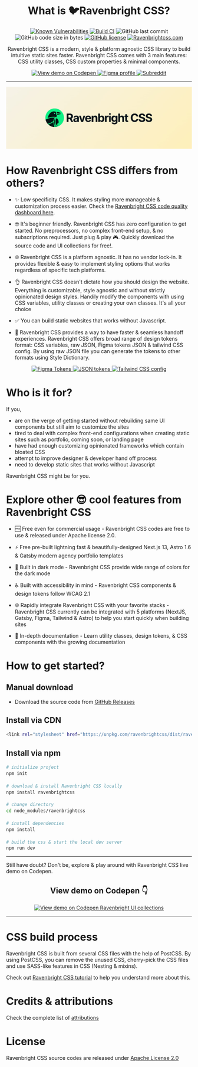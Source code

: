 <div align="center">

# What is 🐦Ravenbright CSS?

</div>

<div align="center">

[![Known Vulnerabilities](https://snyk.io/test/github/ravenbrightdesign/ravenbrightcss/badge.svg)](https://snyk.io/test/github/ravenbrightdesign/ravenbrightcss)
[![Build CI](https://github.com/ravenbrightdesign/ravenbrightcss/actions/workflows/buildcss.yml/badge.svg)](https://github.com/ravenbrightdesign/ravenbrightcss/actions/workflows/buildcss.yml)
![GitHub last commit](https://img.shields.io/github/last-commit/ravenbrightdesign/ravenbrightcss)
![GitHub code size in bytes](https://img.shields.io/github/languages/code-size/ravenbrightdesign/ravenbrightcss)
[![GitHub license](https://badgen.net/github/license/ravenbrightdesign/ravenbrightcss)](https://github.com/ravenbrightdesign/ravenbrightcss/blob/main/LICENSE.md)
[![Ravenbrightcss.com](https://img.shields.io/website-up-down-green-red/http/shields.io.svg)](http://ravenbrightcss.com)

</div>

<div align="center">

Ravenbright CSS is a modern, style & platform agnostic CSS library to build intuitive static sites faster. Ravenbright CSS comes with 3 main features: CSS utility classes, CSS custom properties & minimal components.

</div>

<div align="center">

<a href="https://codepen.io/ariqnarasaputra">
<img src="https://img.shields.io/badge/Codepen-000000?style=for-the-badge&logo=codepen&logoColor=white" alt="View demo on Codepen">
</a>
<a href="https://www.figma.com/@ariqnarasaputra">
<img src="https://img.shields.io/badge/figma-%23F24E1E.svg?style=for-the-badge&logo=figma&logoColor=white" alt="Figma profile">
</a>
<a href="https://reddit.com/r/ravenbrightcss">
<img src="https://img.shields.io/badge/Reddit-%23FF4500.svg?style=for-the-badge&logo=Reddit&logoColor=white" alt="Subreddit">
</a>

</div>

---

<p align="center">
<img src="https://github.com/ravenbrightdesign/ravenbrightcss/blob/main/public/ravenbrightcss-banner.jpg?raw=true" alt="Ravenbright CSS Banner">
</p>

# How Ravenbright CSS differs from others?

- ✨ Low specificity CSS. It makes styling more manageable & customization process easier. Check the [Ravenbright CSS code quality dashboard here](https://www.projectwallace.com/~ravenbright/ravenbrightcss/complexity).

- 🤓 It's beginner friendly. Ravenbright CSS has zero configuration to get started. No preprocessors, no complex front-end setup, & no subscriptions required. Just plug & play 🎮. Quickly download the source code and UI collections for free!.

- 🌐 Ravenbright CSS is a platform agnostic. It has no vendor lock-in. It provides flexible & easy to implement styling options that works regardless of specific tech platforms.

- 👌 Ravenbright CSS doesn't dictate how you should design the website. Everything is customizable, style agnostic and without strictly opinionated design styles. Handily modify the components with using CSS variables, utility classes or creating your own classes. It's all your choice

- ✅ You can build static websites that works without Javascript.

- 🤝 Ravenbright CSS provides a way to have faster & seamless handoff experiences. Ravenbright CSS offers broad range of design tokens format: CSS variables, raw JSON, Figma tokens JSON & tailwind CSS config. By using raw JSON file you can generate the tokens to other formats using Style Dictionary.

<div align="center">

<a href="https://github.com/ravenbrightdesign/ravenbrighttokens">
<img src="https://img.shields.io/badge/figma-%23F24E1E.svg?style=for-the-badge&logo=figma&logoColor=white" alt="Figma Tokens">
</a>
<a href="https://github.com/ravenbrightdesign/ravenbrighttokens">
<img src="https://img.shields.io/badge/JSON-000000.svg?style=for-the-badge&logo=JSON&logoColor=white" alt="JSON tokens">
</a>
<a href="https://ravenbrightcss.com/docs/integrations/tailwindcss">
<img src="https://img.shields.io/badge/tailwindcss-%2338B2AC.svg?style=for-the-badge&logo=tailwind-css&logoColor=white" alt="Tailwind CSS config">
</a>

</div>

# Who is it for?

If you,

- are on the verge of getting started without rebuilding same UI components but still aim to customize the sites
- tired to deal with complex front-end configurations when creating static sites such as portfolio, coming soon, or landing page
- have had enough customizing opinionated frameworks which contain bloated CSS
- attempt to improve designer & developer hand off process
- need to develop static sites that works without Javascript

Ravenbright CSS might be for you.

# Explore other 😎 cool features from Ravenbright CSS

- 🆓 Free even for commercial usage - Ravenbright CSS codes are free to use & released under Apache license 2.0.
- ⚡ Free pre-built lightning fast & beautifully-designed Next.js 13, Astro 1.6 & Gatsby modern agency portfolio templates

- 🌙 Built in dark mode - Ravenbright CSS provide wide range of colors for the dark mode
- ♿ Built with accessibility in mind - Ravenbright CSS components & design tokens follow WCAG 2.1
- 🌐 Rapidly integrate Ravenbright CSS with your favorite stacks - Ravenbright CSS currently can be integrated with 5 platforms (NextJS, Gatsby, Figma, Tailwind & Astro) to help you start quickly when building sites
- 📗 In-depth documentation - Learn utility classes, design tokens, & CSS components with the growing documentation

# How to get started?

## Manual download

- Download the source code from [GitHub Releases](https://github.com/ravenbrightdesign/ravenbrightcss)

## Install via CDN

```bash
<link rel="stylesheet" href="https://unpkg.com/ravenbrightcss/dist/ravenbright.min.css">
```

## Install via npm

```bash
# initialize project
npm init

# download & install Ravenbright CSS locally
npm install ravenbrightcss

# change directory
cd node_modules/ravenbrightcss

# install dependencies
npm install

# build the css & start the local dev server
npm run dev
```

---

Still have doubt? Don't be, explore & play around with Ravenbright CSS live demo on Codepen.

<div align="center">

## View demo on Codepen 👇

<a href="https://codepen.io/ariqnarasaputra">
<img src="https://img.shields.io/badge/Codepen-000000?style=for-the-badge&logo=codepen&logoColor=white" alt="View demo on Codepen">
</a>
<a href="https://ravenbrightcss.com/uicollections"> Ravenbright UI collections
</a>

</div>

---

# CSS build process

Ravenbright CSS is built from several CSS files with the help of PostCSS. By using PostCSS, you can remove the unused CSS, cherry-pick the CSS files and use SASS-like features in CSS (Nesting & mixins).

Check out [Ravenbright CSS tutorial](https://ravenbrightcss.com/docs/usage/postcss) to help you understand more about this.

# Credits & attributions

Check the complete list of [attributions](https://github.com/ravenbrightdesign/ravenbrightcss/blob/main/ATTRIBUTIONS.md)

# License

Ravenbright CSS source codes are released under [Apache License 2.0](https://github.com/ravenbrightdesign/ravenbrightcss/blob/main/LICENSE.md)
